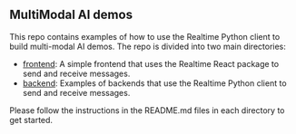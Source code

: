 ## MultiModal AI demos

This repo contains examples of how to use the Realtime Python client to build multi-modal AI demos.
The repo is divided into two main directories:

- [frontend](frontend): A simple frontend that uses the Realtime React package to send and receive messages.
- [backend](backend): Examples of backends that use the Realtime Python client to send and receive messages.

Please follow the instructions in the README.md files in each directory to get started.


